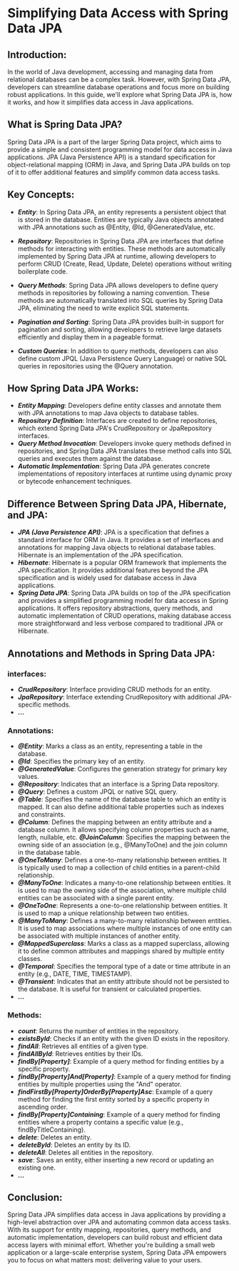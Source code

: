 # Simplifying Data Access with Spring Data JPA
## Introduction:
In the world of Java development, accessing and managing data from relational databases can be a complex task. However, with Spring Data JPA, developers can streamline database operations and focus more on building robust applications. In this guide, we'll explore what Spring Data JPA is, how it works, and how it simplifies data access in Java applications.

## What is Spring Data JPA?
Spring Data JPA is a part of the larger Spring Data project, which aims to provide a simple and consistent programming model for data access in Java applications. JPA (Java Persistence API) is a standard specification for object-relational mapping (ORM) in Java, and Spring Data JPA builds on top of it to offer additional features and simplify common data access tasks.

## Key Concepts:

+ ***Entity***: In Spring Data JPA, an entity represents a persistent object that is stored in the database. Entities are typically Java objects annotated with JPA annotations such as @Entity, @Id, @GeneratedValue, etc.

+ ***Repository***: Repositories in Spring Data JPA are interfaces that define methods for interacting with entities. These methods are automatically implemented by Spring Data JPA at runtime, allowing developers to perform CRUD (Create, Read, Update, Delete) operations without writing boilerplate code.

+ ***Query Methods***: Spring Data JPA allows developers to define query methods in repositories by following a naming convention. These methods are automatically translated into SQL queries by Spring Data JPA, eliminating the need to write explicit SQL statements.

+ ***Pagination and Sorting***: Spring Data JPA provides built-in support for pagination and sorting, allowing developers to retrieve large datasets efficiently and display them in a pageable format.

+ ***Custom Queries***: In addition to query methods, developers can also define custom JPQL (Java Persistence Query Language) or native SQL queries in repositories using the @Query annotation.

## How Spring Data JPA Works:

+ ***Entity Mapping***: Developers define entity classes and annotate them with JPA annotations to map Java objects to database tables.
+ ***Repository Definition***: Interfaces are created to define repositories, which extend Spring Data JPA's CrudRepository or JpaRepository interfaces.
+ ***Query Method Invocation***: Developers invoke query methods defined in repositories, and Spring Data JPA translates these method calls into SQL queries and executes them against the database.
+ ***Automatic Implementation***: Spring Data JPA generates concrete implementations of repository interfaces at runtime using dynamic proxy or bytecode enhancement techniques.

## Difference Between Spring Data JPA, Hibernate, and JPA:

+ ***JPA (Java Persistence API)***: JPA is a specification that defines a standard interface for ORM in Java. It provides a set of interfaces and annotations for mapping Java objects to relational database tables. Hibernate is an implementation of the JPA specification.
+ ***Hibernate***: Hibernate is a popular ORM framework that implements the JPA specification. It provides additional features beyond the JPA specification and is widely used for database access in Java applications.
+ ***Spring Data JPA***: Spring Data JPA builds on top of the JPA specification and provides a simplified programming model for data access in Spring applications. It offers repository abstractions, query methods, and automatic implementation of CRUD operations, making database access more straightforward and less verbose compared to traditional JPA or Hibernate.

## Annotations and Methods in Spring Data JPA:

### interfaces:
+ ***CrudRepository***: Interface providing CRUD methods for an entity.
+ ***JpaRepository***: Interface extending CrudRepository with additional JPA-specific methods.
+ ***...***

### Annotations:

+ ***@Entity***: Marks a class as an entity, representing a table in the database.
+ ***@Id***: Specifies the primary key of an entity.
+ ***@GeneratedValue***: Configures the generation strategy for primary key values.
+ ***@Repository***: Indicates that an interface is a Spring Data repository.
+ ***@Query***: Defines a custom JPQL or native SQL query.
+ ***@Table***: Specifies the name of the database table to which an entity is mapped. It can also define additional table properties such as indexes and constraints.
+ ***@Column***: Defines the mapping between an entity attribute and a database column. It allows specifying column properties such as name, length, nullable, etc.
***@JoinColumn***: Specifies the mapping between the owning side of an association (e.g., @ManyToOne) and the join column in the database table.
+ ***@OneToMany***: Defines a one-to-many relationship between entities. It is typically used to map a collection of child entities in a parent-child relationship.
+ ***@ManyToOne***: Indicates a many-to-one relationship between entities. It is used to map the owning side of the association, where multiple child entities can be associated with a single parent entity.
+ ***@OneToOne***: Represents a one-to-one relationship between entities. It is used to map a unique relationship between two entities.
+ ***@ManyToMany***: Defines a many-to-many relationship between entities. It is used to map associations where multiple instances of one entity can be associated with multiple instances of another entity.
+ ***@MappedSuperclass***: Marks a class as a mapped superclass, allowing it to define common attributes and mappings shared by multiple entity classes.
+ ***@Temporal***: Specifies the temporal type of a date or time attribute in an entity (e.g., DATE, TIME, TIMESTAMP).
+ ***@Transient***: Indicates that an entity attribute should not be persisted to the database. It is useful for transient or calculated properties.
+ ***...***

### Methods:

+ ***count***: Returns the number of entities in the repository.
+ ***existsById***: Checks if an entity with the given ID exists in the repository.
+ ***findAll***: Retrieves all entities of a given type.
+ ***findAllById***: Retrieves entities by their IDs.
+ ***findBy[Property]***: Example of a query method for finding entities by a specific property.
+ ***findBy[Property]And[Property]***: Example of a query method for finding entities by multiple properties using the "And" operator.
+ ***findFirstBy[Property]OrderBy[Property]Asc***: Example of a query method for finding the first entity sorted by a specific property in ascending order.
+ ***findBy[Property]Containing***: Example of a query method for finding entities where a property contains a specific value (e.g., findByTitleContaining).
+ ***delete***: Deletes an entity.
+ ***deleteById***: Deletes an entity by its ID.
+ ***deleteAll***: Deletes all entities in the repository.
+ ***save***: Saves an entity, either inserting a new record or updating an existing one.
+ ***...***

## Conclusion:
Spring Data JPA simplifies data access in Java applications by providing a high-level abstraction over JPA and automating common data access tasks. With its support for entity mapping, repositories, query methods, and automatic implementation, developers can build robust and efficient data access layers with minimal effort. Whether you're building a small web application or a large-scale enterprise system, Spring Data JPA empowers you to focus on what matters most: delivering value to your users.